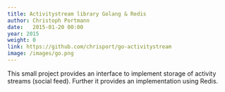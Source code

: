 ```yaml
---
title: Activitystream library Golang & Redis
author: Christoph Portmann
date:   2015-01-20 00:00
year: 2015
weight: 0
link: https://github.com/chrisport/go-activitystream
image: /images/go.png
---
```

This small project provides an interface to implement storage of activity streams (social feed). Further it provides
an implementation using Redis.

